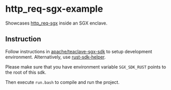 # http_req-sgx-example

Showcases [http_req-sgx](https://github.com/mesalock-linux/http_req-sgx) inside an SGX enclave.

## Instruction

Follow instructions in [apache/teaclave-sgx-sdk](https://github.com/apache/teaclave-sgx-sdk) to setup development environment. Alternatively, use [rust-sdk-helper](https://github.com/piotr-roslaniec/rust-sdk-helper).

Please make sure that you have environment variable `SGX_SDK_RUST` points to the root of this sdk.

Then execute `run.bash` to compile and run the project.
